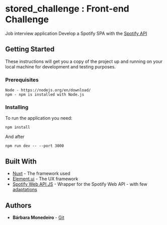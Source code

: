 # stored_challenge : Front-end Challenge

Job interview application
Develop a Spotify SPA with the [Spotify API](https://developer.spotify.com/documentation/web-api/)

## Getting Started

These instructions will get you a copy of the project up and running on your local machine for development and testing purposes. 

### Prerequisites

```
Node - https://nodejs.org/en/download/
npm - npm is installed with Node.js
```

### Installing

To run the application you need:

```
npm install
```

And after

```
npm run dev -- --port 3000
```

## Built With

* [Nuxt](https://nuxtjs.org) - The framework used
* [Element.ui](http://element.eleme.io/#/en-US) - The UX framework
* [Spotify Web API JS](https://github.com/JMPerez/spotify-web-api-js) - Wrapper for the Spotify Web API - with few [adaptations](https://github.com/BarbaraMonedeiro/spotify-api-js)

## Authors

* **Bárbara Monedeiro** - [Git](https://github.com/BarbaraMonedeiro)
